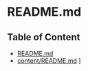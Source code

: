 # README.md

## Table of Content

  - [README.md](README.md)
  - [content/README.md](content/README.md)
] 
